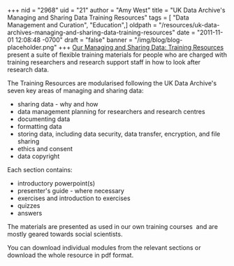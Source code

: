 +++
nid = "2968"
uid = "21"
author = "Amy West"
title = "UK Data Archive's Managing and Sharing Data Training Resources"
tags = [ "Data Management and Curation", "Education",]
oldpath = "/resources/uk-data-archives-managing-and-sharing-data-training-resources"
date = "2011-11-01 12:08:48 -0700"
draft = "false"
banner = "/img/blog/blog-placeholder.png"
+++
[Our Managing and Sharing Data: Training
Resources](http://www.data-archive.ac.uk/create-manage/training-resources)
present a suite of flexible training materials for people who are
charged with training researchers and research support staff in how to
look after research data.

The Training Resources are modularised following the UK Data Archive's
seven key areas of managing and sharing data:

-   sharing data - why and how
-   data management planning for researchers and research centres
-   documenting data
-   formatting data
-   storing data, including data security, data transfer, encryption,
    and file sharing
-   ethics and consent
-   data copyright

Each section contains:

-   introductory powerpoint(s)
-   presenter's guide - where necessary
-   exercises and introduction to exercises
-   quizzes
-   answers

The materials are presented as used in our own training courses  and are
mostly geared towards social scientists.

You can download individual modules from the relevant sections or
download the whole resource in pdf format.
